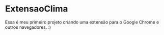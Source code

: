 # ExtensaoClima
Essa é meu primeiro projeto criando uma extensão para o Google Chrome e outros navegadores. :)
